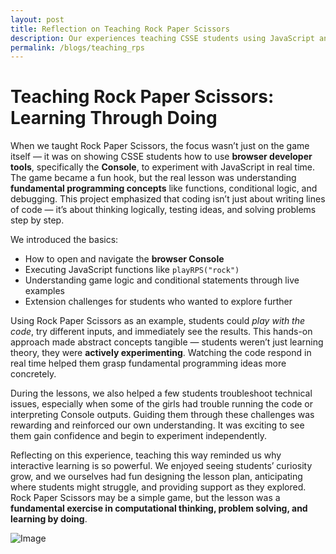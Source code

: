```yaml
---
layout: post
title: Reflection on Teaching Rock Paper Scissors
description: Our experiences teaching CSSE students using JavaScript and the browser console.
permalink: /blogs/teaching_rps
---
```


# Teaching Rock Paper Scissors: Learning Through Doing

When we taught Rock Paper Scissors, the focus wasn’t just on the game itself — it was on showing CSSE students how to use **browser developer tools**, specifically the **Console**, to experiment with JavaScript in real time. The game became a fun hook, but the real lesson was understanding **fundamental programming concepts** like functions, conditional logic, and debugging. This project emphasized that coding isn’t just about writing lines of code — it’s about thinking logically, testing ideas, and solving problems step by step.

We introduced the basics:

* How to open and navigate the **browser Console**
* Executing JavaScript functions like `playRPS("rock")`
* Understanding game logic and conditional statements through live examples
* Extension challenges for students who wanted to explore further

Using Rock Paper Scissors as an example, students could *play with the code*, try different inputs, and immediately see the results. This hands-on approach made abstract concepts tangible — students weren’t just learning theory, they were **actively experimenting**. Watching the code respond in real time helped them grasp fundamental programming ideas more concretely.

During the lessons, we also helped a few students troubleshoot technical issues, especially when some of the girls had trouble running the code or interpreting Console outputs. Guiding them through these challenges was rewarding and reinforced our own understanding. It was exciting to see them gain confidence and begin to experiment independently.

Reflecting on this experience, teaching this way reminded us why interactive learning is so powerful. We enjoyed seeing students’ curiosity grow, and we ourselves had fun designing the lesson plan, anticipating where students might struggle, and providing support as they explored. Rock Paper Scissors may be a simple game, but the lesson was a **fundamental exercise in computational thinking, problem solving, and learning by doing**.

![Image]({{site.baseurl}}/images/trio1_blogs/teach_rps.png)
